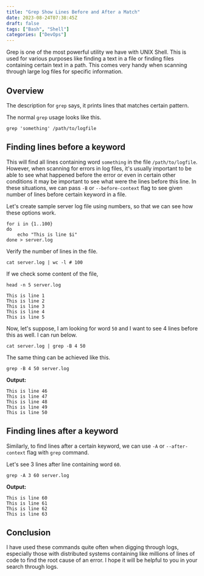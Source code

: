 ```yaml
---
title: "Grep Show Lines Before and After a Match"
date: 2023-08-24T07:38:45Z
draft: false
tags: ["Bash", "Shell"]
categories: ["DevOps"]
---
```


Grep is one of the most powerful utility we have with UNIX Shell. This is used for various purposes like finding a text in a file or finding files containing certain text in a path. This comes very handy when scanning through large log files for specific information.
<!--more-->

## Overview

The description for `grep` says, it prints lines that matches certain pattern.

The normal `grep` usage looks like this.

```shell
grep 'something' /path/to/logfile
```

## Finding lines before a keyword

This will find all lines containing word `something` in the file `/path/to/logfile`. However, when scanning for errors in log files, it's usually important to be able to see what happened before the error or even in certain other conditions it may be important to see what were the lines before this line. In these situations, we can pass `-B` or `--before-context` flag to see given number of lines before certain keyword in a file.


Let's create sample server log file using numbers, so that we can see how these options work.

```shell
for i in {1..100}
do
    echo "This is line $i"
done > server.log
```

Verify the number of lines in the file.

```shell
cat server.log | wc -l # 100
```

If we check some content of the file,

```shell
head -n 5 server.log
```

```output{ lineNos=false }
This is line 1
This is line 2
This is line 3
This is line 4
This is line 5
```

Now, let's suppose, I am looking for word `50` and I want to see 4 lines before this as well. I can run below.

```shell
cat server.log | grep -B 4 50
```

The same thing can be achieved like this.

```shell
grep -B 4 50 server.log
```

**Output:**

```output{ lineNos=false }
This is line 46
This is line 47
This is line 48
This is line 49
This is line 50
```

## Finding lines after a keyword

Similarly, to find lines after a certain keyword, we can use `-A` or `--after-context` flag with `grep` command.

Let's see 3 lines after line containing word `60`.

```shell
grep -A 3 60 server.log
```

**Output:**

```output{ lineNos=false }
This is line 60
This is line 61
This is line 62
This is line 63
```

## Conclusion

I have used these commands quite often when digging through logs, especially those with distributed systems containing like millions of lines of code to find the root cause of an error. I hope it will be helpful to you in your search through logs.
